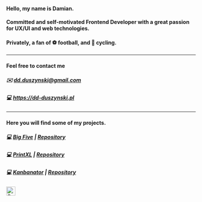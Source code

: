 #### Hello, my name is Damian.
#### Committed and self-motivated Frontend Developer with a great passion for UX/UI and web technologies. 
#### Privately, a fan of ⚽ football, and 🚴 cycling.
---
#### Feel free to contact me 
##### ✉️ dd.duszynski@gmail.com
##### 💻 https://dd-duszynski.pl
---
#### Here you will find some of my projects.
##### 💻 [Big Five](https://dd-duszynski.github.io/big-five/) | [Repository](https://github.com/dd-duszynski/big-five)
##### 💻 [PrintXL](https://printxl.pl/) | [Repository](https://github.com/dd-duszynski/pxlGatsby)
##### 💻 [Kanbanator](https://printxl.pl/) | [Repository](https://github.com/dd-duszynski/kanbanator)



<link rel="stylesheet" href="https://cdn.jsdelivr.net/gh/devicons/devicon@master/devicon.min.css">
<img alt="Gatsby" title="Gatsby" src="https://www.seekicon.com/free-icon-download/gatsbyjs-icon_1.svg" height="24"> &nbsp;&nbsp;&nbsp;&nbsp;



